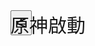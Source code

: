 <html>
<head>
    <meta charset="utf-8"/>
</head>
<body>
    <input id="up" style="position:fixed;font-size:30px;" onclick="upf()" type="button" value="^">
    <input id="down" style="position:fixed;font-size:30px;transform:rotate(0.5turn);" onclick="downf()" type="button" value="^">
    <input id="right" style="position:fixed;font-size:30px;" onclick="rightf()" type="button" value=">">
    <input id="left" style="position:fixed;font-size:30px;" onclick="leftf()" type="button" value="<">
    <div id="pp" style="position:fixed;font-size:30px;">原神啟動</div>
    <script>"use strict";
        setInterval(function(){},3000);
        let cp=pp.getBoundingClientRect();
        pp.style.left=0+"px";
        pp.style.top=document.documentElement.clientHeight-cp.height+"px";
        let u=up.getBoundingClientRect();
        up.style.left=document.documentElement.clientWidth/2-u.width/2+"px";
        up.style.top=document.documentElement.clientHeight/2-u.height/2+"px";
        let r=right.getBoundingClientRect();
        right.style.left=document.documentElement.clientWidth/2+r.width/2+"px";
        right.style.top=document.documentElement.clientHeight/2-r.height/2+"px";
        let l=left.getBoundingClientRect();
        left.style.left=document.documentElement.clientWidth/2-l.width*3/2+"px";
        left.style.top=document.documentElement.clientHeight/2-l.height/2+"px";
        let d=down.getBoundingClientRect();        
        down.style.left=document.documentElement.clientWidth/2-d.width*5/2+"px";
        down.style.top=document.documentElement.clientHeight/2-d.height/2+"px";
        let y=document.documentElement.clientHeight-cp.height;
        let x=0;
        function upf(){
            y-=10;
            pp.style.top=y+"px";
        }
        function rightf(){
            x+=10;
            pp.style.left=x+"px";
        }
        function leftf(){
            x-=10;
            pp.style.left=x+"px";
        }
        function downf(){
            y+=10;
            pp.style.top=y+"px";
        }
        if(confirm("dipt")){            
            localStorage.setItem("test",+localStorage.getItem("test")+1);
            alert(localStorage.getItem("test"));
        }
        else{
            alert(localStorage.getItem("test"));            
        }
    </script>
</body>
</html>
